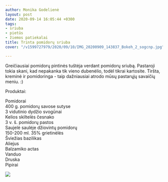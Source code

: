 ```yaml
---
author: Monika Godelienė
layout: post
date: 2020-09-14 16:05:44 +0300
tags:
- sriuba
- pietūs
- žiemos patiekalai
title: Trinta pomidorų sriuba
cover: "/v1599727979/2020/09/10/IMG_20200909_143837_Bokeh_2_sogcnp.jpg"

---
```

Greičiausiai pomidorų pintinės tuštėja verdant pomidorų sriubą. Pastaroji tokia skani, kad nepakanka tik vieno dubenėlio, todėl tikrai kartosite. Tiršta, kreminė ir pomidoringa - taip dažniausiai atrodo mūsų pastarųjų savaičių meniu. :)  
  
Produktai:  
  
Pomidorai  
400 g. pomidorų savose sutyse  
3 vidutinio dydžio svogūnai  
Kelios skiltelės česnako  
3 v. š. pomidorų pastos  
Saujelė saulėje džiovintų pomidorų  
150-200 ml. 35% grietinėlės  
Šviežias bazilikas  
Aliejus  
Balzamiko actas  
Vanduo  
Druska  
Pipirai  
  
![](https://res.cloudinary.com/monikagod/image/upload/v1599727935/2020/09/10/IMG_20200909_132344_Bokeh_2_xhq0u1.jpg)
